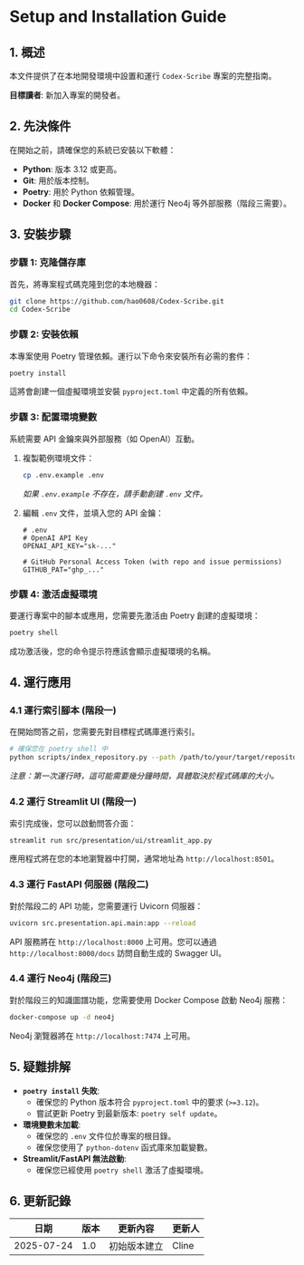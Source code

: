 # Setup and Installation Guide

## 1. 概述

本文件提供了在本地開發環境中設置和運行 `Codex-Scribe` 專案的完整指南。

**目標讀者**: 新加入專案的開發者。

## 2. 先決條件

在開始之前，請確保您的系統已安裝以下軟體：

- **Python**: 版本 3.12 或更高。
- **Git**: 用於版本控制。
- **Poetry**: 用於 Python 依賴管理。
- **Docker** 和 **Docker Compose**: 用於運行 Neo4j 等外部服務（階段三需要）。

## 3. 安裝步驟

### 步驟 1: 克隆儲存庫

首先，將專案程式碼克隆到您的本地機器：

```bash
git clone https://github.com/hao0608/Codex-Scribe.git
cd Codex-Scribe
```

### 步驟 2: 安裝依賴

本專案使用 Poetry 管理依賴。運行以下命令來安裝所有必需的套件：

```bash
poetry install
```
這將會創建一個虛擬環境並安裝 `pyproject.toml` 中定義的所有依賴。

### 步驟 3: 配置環境變數

系統需要 API 金鑰來與外部服務（如 OpenAI）互動。

1.  複製範例環境文件：
    ```bash
    cp .env.example .env
    ```
    *如果 `.env.example` 不存在，請手動創建 `.env` 文件。*

2.  編輯 `.env` 文件，並填入您的 API 金鑰：
    ```dotenv
    # .env
    # OpenAI API Key
    OPENAI_API_KEY="sk-..."

    # GitHub Personal Access Token (with repo and issue permissions)
    GITHUB_PAT="ghp_..."
    ```

### 步驟 4: 激活虛擬環境

要運行專案中的腳本或應用，您需要先激活由 Poetry 創建的虛擬環境：

```bash
poetry shell
```
成功激活後，您的命令提示符應該會顯示虛擬環境的名稱。

## 4. 運行應用

### 4.1 運行索引腳本 (階段一)

在開始問答之前，您需要先對目標程式碼庫進行索引。

```bash
# 確保您在 poetry shell 中
python scripts/index_repository.py --path /path/to/your/target/repository
```
*注意：第一次運行時，這可能需要幾分鐘時間，具體取決於程式碼庫的大小。*

### 4.2 運行 Streamlit UI (階段一)

索引完成後，您可以啟動問答介面：

```bash
streamlit run src/presentation/ui/streamlit_app.py
```
應用程式將在您的本地瀏覽器中打開，通常地址為 `http://localhost:8501`。

### 4.3 運行 FastAPI 伺服器 (階段二)

對於階段二的 API 功能，您需要運行 Uvicorn 伺服器：

```bash
uvicorn src.presentation.api.main:app --reload
```
API 服務將在 `http://localhost:8000` 上可用。您可以通過 `http://localhost:8000/docs` 訪問自動生成的 Swagger UI。

### 4.4 運行 Neo4j (階段三)

對於階段三的知識圖譜功能，您需要使用 Docker Compose 啟動 Neo4j 服務：

```bash
docker-compose up -d neo4j
```
Neo4j 瀏覽器將在 `http://localhost:7474` 上可用。

## 5. 疑難排解

- **`poetry install` 失敗**:
    - 確保您的 Python 版本符合 `pyproject.toml` 中的要求 (`>=3.12`)。
    - 嘗試更新 Poetry 到最新版本: `poetry self update`。
- **環境變數未加載**:
    - 確保您的 `.env` 文件位於專案的根目錄。
    - 確保您使用了 `python-dotenv` 函式庫來加載變數。
- **Streamlit/FastAPI 無法啟動**:
    - 確保您已經使用 `poetry shell` 激活了虛擬環境。

## 6. 更新記錄

| 日期       | 版本 | 更新內容           | 更新人 |
|------------|------|--------------------|--------|
| 2025-07-24 | 1.0  | 初始版本建立       | Cline  |
